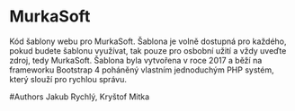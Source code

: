 # MurkaSoft
Kód šablony webu pro MurkaSoft. Šablona je volně dostupná pro každého, pokud budete šablonu využívat, tak pouze pro osbobní užití a vždy uveďte zdroj, tedy MurkaSoft.
Šablona byla vytvořena v roce 2017 a běží na frameworku Bootstrap 4 poháněný vlastním jednoduchým PHP systém, který slouží pro rychlou správu.

#Authors
Jakub Rychlý, Kryštof Mitka
